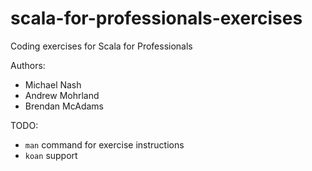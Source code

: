 # scala-for-professionals-exercises
Coding exercises for Scala for Professionals

Authors:

- Michael Nash
- Andrew Mohrland
- Brendan McAdams

TODO:
  - `man` command for exercise instructions
  - `koan` support

